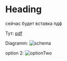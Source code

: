 # Heading

сейчас будет вставка пдф

Тут: [pdf]([label](https://drive.google.com/file/d/1btzKFiu2-vWpLN3olQXT3v8ovvqlICVt/view?usp=share_link))

Diagramm:
![schema](![optionOne](../../Desktop/SQL%207-8.png))


option 2:
![optionTwo](SQL%207-8.png)